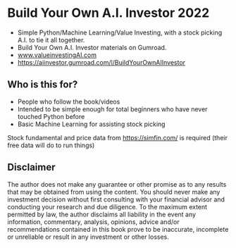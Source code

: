 # Build Your Own A.I. Investor 2022
* Simple Python/Machine Learning/Value Investing, with a stock picking A.I. to tie it all together.
* Build Your Own A.I. Investor materials on Gumroad.
* www.valueinvestingAI.com
* https://aiinvestor.gumroad.com/l/BuildYourOwnAIInvestor

## Who is this for?
* People who follow the book/videos
* Intended to be simple enough for total beginners who have never touched Python before
* Basic Machine Learning for assisting stock picking

Stock fundamental and price data from https://simfin.com/ is required (their free data will do to run things)

## Disclaimer
The author does not make any guarantee or other promise as to any results that may be obtained from using the content. You should never make any investment decision without first consulting with your financial advisor and conducting your research and due diligence. To the maximum extent permitted by law, the author disclaims all liability in the event any information, commentary, analysis, opinions, advice and/or recommendations contained in this book prove to be inaccurate, incomplete or unreliable or result in any investment or other losses.
